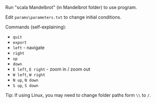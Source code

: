 Run "scala Mandelbrot" (in Mandelbrot folder) to use program.

Edit `params\parameters.txt` to change initial conditions.

Commands (self-explaining):

* `quit`
* `export`
* `left` - navigate
* `right`
* `up`
* `down`
* `E left`, `E right` - zoom in / zoom out
* `W left`, `W right`
* `N up`, `N down`
* `S up`, `S down`

Tip: If using Linux, you may need to change folder paths form `\\` to `/`.
